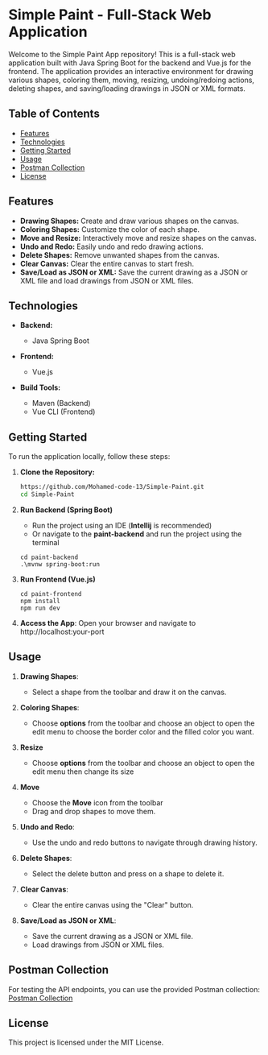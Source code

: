 # Simple Paint - Full-Stack Web Application

Welcome to the Simple Paint App repository! This is a full-stack web application built with Java Spring Boot for the backend and Vue.js for the frontend. The application provides an interactive environment for drawing various shapes, coloring them, moving, resizing, undoing/redoing actions, deleting shapes, and saving/loading drawings in JSON or XML formats.

## Table of Contents

- [Features](#features)
- [Technologies](#technologies)
- [Getting Started](#getting-started)
- [Usage](#usage)
- [Postman Collection](#postman-collection)
- [License](#license)

## Features

- **Drawing Shapes:** Create and draw various shapes on the canvas.
- **Coloring Shapes:** Customize the color of each shape.
- **Move and Resize:** Interactively move and resize shapes on the canvas.
- **Undo and Redo:** Easily undo and redo drawing actions.
- **Delete Shapes:** Remove unwanted shapes from the canvas.
- **Clear Canvas:** Clear the entire canvas to start fresh.
- **Save/Load as JSON or XML:** Save the current drawing as a JSON or XML file and load drawings from JSON or XML files.

## Technologies

- **Backend:**

  - Java Spring Boot

- **Frontend:**

  - Vue.js

- **Build Tools:**
  - Maven (Backend)
  - Vue CLI (Frontend)

## Getting Started

To run the application locally, follow these steps:

1. **Clone the Repository:**

   ```bash
   https://github.com/Mohamed-code-13/Simple-Paint.git
   cd Simple-Paint
   ```

2. **Run Backend (Spring Boot)**
   - Run the project using an IDE (**Intellij** is recommended)
   - Or navigate to the **paint-backend** and run the project using the terminal
   ```
   cd paint-backend
   .\mvnw spring-boot:run
   ```
3. **Run Frontend (Vue.js)**

   ```
   cd paint-frontend
   npm install
   npm run dev
   ```

4. **Access the App**:
   Open your browser and navigate to http://localhost:your-port

## Usage

1. **Drawing Shapes**:

   - Select a shape from the toolbar and draw it on the canvas.

2. **Coloring Shapes**:

   - Choose **options** from the toolbar and choose an object to open the edit menu to choose the border color and the filled color you want.

3. **Resize**

   - Choose **options** from the toolbar and choose an object to open the edit menu then change its size

4. **Move**

   - Choose the **Move** icon from the toolbar
   - Drag and drop shapes to move them.

5. **Undo and Redo**:

   - Use the undo and redo buttons to navigate through drawing history.

6. **Delete Shapes**:

   - Select the delete button and press on a shape to delete it.

7. **Clear Canvas**:

   - Clear the entire canvas using the "Clear" button.

8. **Save/Load as JSON or XML**:

   - Save the current drawing as a JSON or XML file.
   - Load drawings from JSON or XML files.

## Postman Collection

For testing the API endpoints, you can use the provided Postman collection:
<a href="https://documenter.getpostman.com/view/31471191/2s9YeK39bJ">Postman Collection</a>

## License

This project is licensed under the MIT License.
